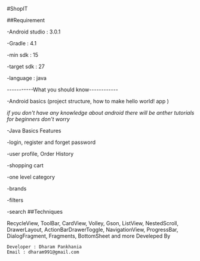 #ShopIT


##Requirement

-Android studio : 3.0.1

-Gradle : 4.1

-min sdk : 15

-target sdk : 27

-language : java

-----------What you should know------------

-Android basics (project structure, how to make hello world! app )

*if you don't have any knowledge about android there will be anther tutorials for beginners don't worry*

-Java Basics
Features

-login, register and forget password

-user profile, Order History

-shopping cart

-one level category

-brands

-filters

-search
##Techniques

RecycleView, ToolBar, CardView, Volley, Gson, ListView, NestedScroll, DrawerLayout, ActionBarDrawerToggle, NavigationView, ProgressBar, DialogFragment, Fragments, BottomSheet and more
Develeped By

    Developer : Dharam Pankhania
    Email : dharam991@gmail.com
